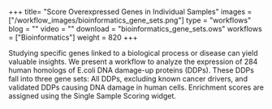 +++
title= "Score Overexpressed Genes in Individual Samples"
images =  ["/workflow_images/bioinformatics_gene_sets.png"]
type = "workflows"
blog =  ""
video = ""
download = "bioinformatics_gene_sets.ows"
workflows = ["Bioinformatics"]
weight = 820
+++

Studying specific genes linked to a biological process or disease can yield valuable insights. We present a workflow to analyze the expression of 284 human homologs of E.coli DNA damage-up proteins (DDPs). These DDPs fall into three gene sets: All DDPs, excluding known cancer drivers, and validated DDPs causing DNA damage in human cells. Enrichment scores are assigned using the Single Sample Scoring widget.
